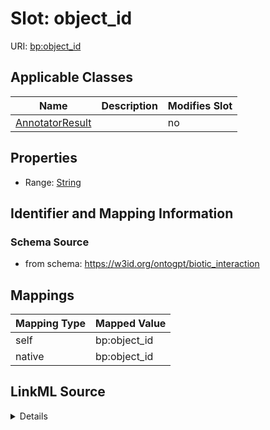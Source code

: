 

# Slot: object_id

URI: [bp:object_id](http://w3id.org/ontogpt/biotic-interaction-templateobject_id)



<!-- no inheritance hierarchy -->





## Applicable Classes

| Name | Description | Modifies Slot |
| --- | --- | --- |
| [AnnotatorResult](AnnotatorResult.md) |  |  no  |







## Properties

* Range: [String](String.md)





## Identifier and Mapping Information







### Schema Source


* from schema: https://w3id.org/ontogpt/biotic_interaction




## Mappings

| Mapping Type | Mapped Value |
| ---  | ---  |
| self | bp:object_id |
| native | bp:object_id |




## LinkML Source

<details>
```yaml
name: object_id
from_schema: https://w3id.org/ontogpt/biotic_interaction
rank: 1000
alias: object_id
owner: AnnotatorResult
domain_of:
- AnnotatorResult
range: string

```
</details>